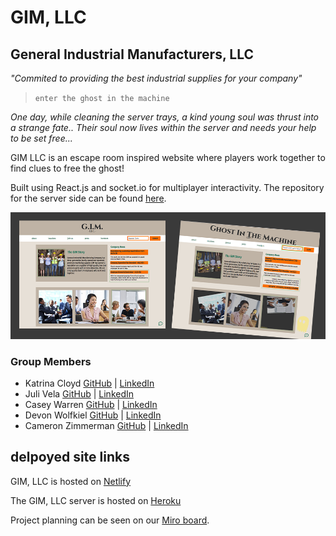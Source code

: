 # GIM, LLC
## General Industrial Manufacturers, LLC

_"Commited to providing the best industrial supplies for your company"_


> `enter the ghost in the machine`

_One day, while cleaning the server trays, a kind young soul was thrust into a strange fate.. Their soul now lives within the server and needs your help to be set free..._

GIM LLC is an escape room inspired website where players work together to find clues to free the ghost! 

Built using React.js and socket.io for multiplayer interactivity. 
The repository for the server side can be found [here](https://github.com/GIM-LLC/GIM).

![alt text](public/assets/readmeImg.png)

### Group Members
- Katrina Cloyd [GitHub](https://github.com/KatrinaCloyd) | [LinkedIn](https://www.linkedin.com/in/katrinacloyd/)
- Juli Vela [GitHub](https://github.com/juliannevela) | [LinkedIn](https://www.linkedin.com/in/juliannevela/)
- Casey Warren [GitHub](https://github.com/caseywar) | [LinkedIn](https://www.linkedin.com/in/casey-maynah-warren/)
- Devon Wolfkiel [GitHub](https://github.com/devon-wolf) | [LinkedIn](https://www.linkedin.com/in/devon-wolfkiel/)
- Cameron Zimmerman [GitHub](https://github.com/CameronZimmerman) | [LinkedIn](https://www.linkedin.com/in/cameron-zimmerman/)


## delpoyed site links
GIM, LLC is hosted on [Netlify](https://www.escapegim.com/)

The GIM, LLC server is hosted on [Heroku](https://gim-llc-main.herokuapp.com/)


Project planning can be seen on our [Miro board](https://miro.com/app/board/o9J_lA3sn-w=/?utm_source=notification&utm_medium=email&utm_campaign=daily-updates&utm_content=go-to-board).
